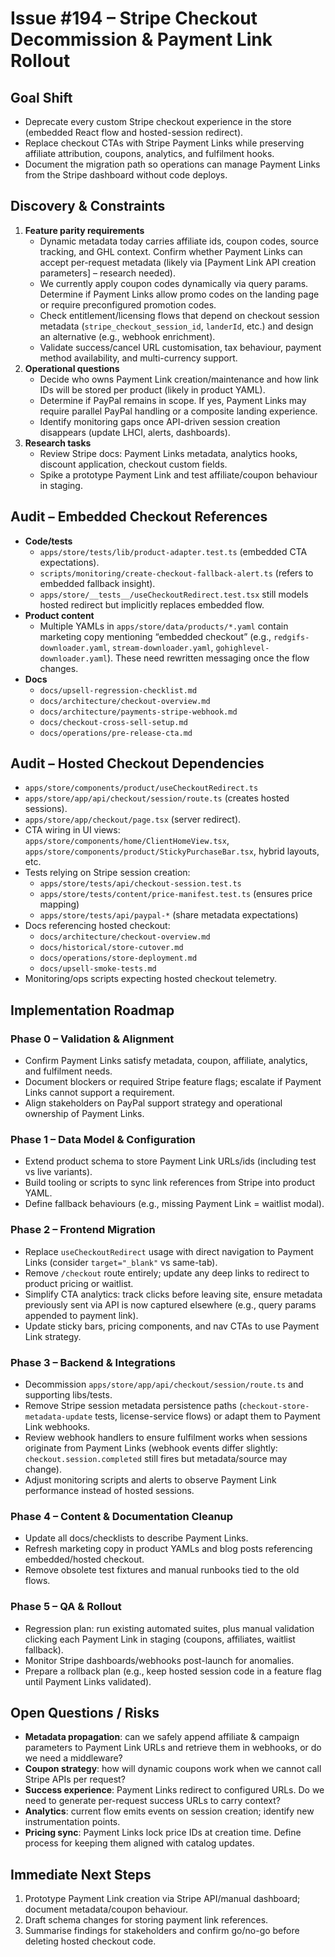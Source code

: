 # Issue #194 – Stripe Checkout Decommission & Payment Link Rollout

## Goal Shift
- Deprecate every custom Stripe checkout experience in the store (embedded React flow and hosted-session redirect).
- Replace checkout CTAs with Stripe Payment Links while preserving affiliate attribution, coupons, analytics, and fulfilment hooks.
- Document the migration path so operations can manage Payment Links from the Stripe dashboard without code deploys.

## Discovery & Constraints
1. **Feature parity requirements**
   - Dynamic metadata today carries affiliate ids, coupon codes, source tracking, and GHL context. Confirm whether Payment Links can accept per-request metadata (likely via [Payment Link API creation parameters] – research needed).
   - We currently apply coupon codes dynamically via query params. Determine if Payment Links allow promo codes on the landing page or require preconfigured promotion codes.
   - Check entitlement/licensing flows that depend on checkout session metadata (`stripe_checkout_session_id`, `landerId`, etc.) and design an alternative (e.g., webhook enrichment).
   - Validate success/cancel URL customisation, tax behaviour, payment method availability, and multi-currency support.
2. **Operational questions**
   - Decide who owns Payment Link creation/maintenance and how link IDs will be stored per product (likely in product YAML).
   - Determine if PayPal remains in scope. If yes, Payment Links may require parallel PayPal handling or a composite landing experience.
   - Identify monitoring gaps once API-driven session creation disappears (update LHCI, alerts, dashboards).
3. **Research tasks**
   - Review Stripe docs: Payment Links metadata, analytics hooks, discount application, checkout custom fields.
   - Spike a prototype Payment Link and test affiliate/coupon behaviour in staging.

## Audit – Embedded Checkout References
- **Code/tests**
  - `apps/store/tests/lib/product-adapter.test.ts` (embedded CTA expectations).
  - `scripts/monitoring/create-checkout-fallback-alert.ts` (refers to embedded fallback insight).
  - `apps/store/__tests__/useCheckoutRedirect.test.tsx` still models hosted redirect but implicitly replaces embedded flow.
- **Product content**
  - Multiple YAMLs in `apps/store/data/products/*.yaml` contain marketing copy mentioning “embedded checkout” (e.g., `redgifs-downloader.yaml`, `stream-downloader.yaml`, `gohighlevel-downloader.yaml`). These need rewritten messaging once the flow changes.
- **Docs**
  - `docs/upsell-regression-checklist.md`
  - `docs/architecture/checkout-overview.md`
  - `docs/architecture/payments-stripe-webhook.md`
  - `docs/checkout-cross-sell-setup.md`
  - `docs/operations/pre-release-cta.md`

## Audit – Hosted Checkout Dependencies
- `apps/store/components/product/useCheckoutRedirect.ts`
- `apps/store/app/api/checkout/session/route.ts` (creates hosted sessions).
- `apps/store/app/checkout/page.tsx` (server redirect).
- CTA wiring in UI views: `apps/store/components/home/ClientHomeView.tsx`, `apps/store/components/product/StickyPurchaseBar.tsx`, hybrid layouts, etc.
- Tests relying on Stripe session creation: 
  - `apps/store/tests/api/checkout-session.test.ts`
  - `apps/store/tests/content/price-manifest.test.ts` (ensures price mapping)
  - `apps/store/tests/api/paypal-*` (share metadata expectations)
- Docs referencing hosted checkout: 
  - `docs/architecture/checkout-overview.md`
  - `docs/historical/store-cutover.md`
  - `docs/operations/store-deployment.md`
  - `docs/upsell-smoke-tests.md`
- Monitoring/ops scripts expecting hosted checkout telemetry.

## Implementation Roadmap

### Phase 0 – Validation & Alignment
- Confirm Payment Links satisfy metadata, coupon, affiliate, analytics, and fulfilment needs.
- Document blockers or required Stripe feature flags; escalate if Payment Links cannot support a requirement.
- Align stakeholders on PayPal support strategy and operational ownership of Payment Links.

### Phase 1 – Data Model & Configuration
- Extend product schema to store Payment Link URLs/ids (including test vs live variants).
- Build tooling or scripts to sync link references from Stripe into product YAML.
- Define fallback behaviours (e.g., missing Payment Link = waitlist modal).

### Phase 2 – Frontend Migration
- Replace `useCheckoutRedirect` usage with direct navigation to Payment Links (consider `target="_blank"` vs same-tab).
- Remove `/checkout` route entirely; update any deep links to redirect to product pricing or waitlist.
- Simplify CTA analytics: track clicks before leaving site, ensure metadata previously sent via API is now captured elsewhere (e.g., query params appended to payment link).
- Update sticky bars, pricing components, and nav CTAs to use Payment Link strategy.

### Phase 3 – Backend & Integrations
- Decommission `apps/store/app/api/checkout/session/route.ts` and supporting libs/tests.
- Remove Stripe session metadata persistence paths (`checkout-store-metadata-update` tests, license-service flows) or adapt them to Payment Link webhooks.
- Review webhook handlers to ensure fulfilment works when sessions originate from Payment Links (webhook events differ slightly: `checkout.session.completed` still fires but metadata/source may change).
- Adjust monitoring scripts and alerts to observe Payment Link performance instead of hosted sessions.

### Phase 4 – Content & Documentation Cleanup
- Update all docs/checklists to describe Payment Links.
- Refresh marketing copy in product YAMLs and blog posts referencing embedded/hosted checkout.
- Remove obsolete test fixtures and manual runbooks tied to the old flows.

### Phase 5 – QA & Rollout
- Regression plan: run existing automated suites, plus manual validation clicking each Payment Link in staging (coupons, affiliates, waitlist fallback).
- Monitor Stripe dashboards/webhooks post-launch for anomalies.
- Prepare a rollback plan (e.g., keep hosted session code in a feature flag until Payment Links validated).

## Open Questions / Risks
- **Metadata propagation**: can we safely append affiliate & campaign parameters to Payment Link URLs and retrieve them in webhooks, or do we need a middleware?
- **Coupon strategy**: how will dynamic coupons work when we cannot call Stripe APIs per request?
- **Success experience**: Payment Links redirect to configured URLs. Do we need to generate per-request success URLs to carry context?
- **Analytics**: current flow emits events on session creation; identify new instrumentation points.
- **Pricing sync**: Payment Links lock price IDs at creation time. Define process for keeping them aligned with catalog updates.

## Immediate Next Steps
1. Prototype Payment Link creation via Stripe API/manual dashboard; document metadata/coupon behaviour.
2. Draft schema changes for storing payment link references.
3. Summarise findings for stakeholders and confirm go/no-go before deleting hosted checkout code.
